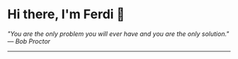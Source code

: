 <h1>Hi there, I'm Ferdi 👋</h1>

<p><em>
  "You are the only problem you will ever have and you are the only solution." — Bob Proctor
</em></p>

---
